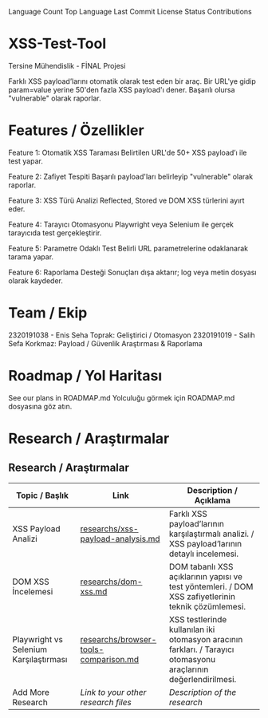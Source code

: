 Language Count Top Language Last Commit License Status Contributions
# XSS-Test-Tool
Tersine Mühendislik - FİNAL Projesi 

Farklı XSS payload’larını otomatik olarak test eden bir araç. Bir URL'ye gidip param=value yerine 50'den fazla XSS payload'ı dener. Başarılı olursa "vulnerable" olarak raporlar.

# Features / Özellikler
Feature 1: Otomatik XSS Taraması
Belirtilen URL'de 50+ XSS payload’ı ile test yapar.

Feature 2: Zafiyet Tespiti
Başarılı payload'ları belirleyip "vulnerable" olarak raporlar.

Feature 3: XSS Türü Analizi
Reflected, Stored ve DOM XSS türlerini ayırt eder.

Feature 4: Tarayıcı Otomasyonu
Playwright veya Selenium ile gerçek tarayıcıda test gerçekleştirir.

Feature 5: Parametre Odaklı Test
Belirli URL parametrelerine odaklanarak tarama yapar.

Feature 6: Raporlama Desteği
Sonuçları dışa aktarır; log veya metin dosyası olarak kaydeder.

# Team / Ekip
2320191038 - Enis Seha Toprak: Geliştirici / Otomasyon
2320191019 - Salih Sefa Korkmaz: Payload / Güvenlik Araştırması & Raporlama

# Roadmap / Yol Haritası
See our plans in ROADMAP.md
Yolculuğu görmek için ROADMAP.md dosyasına göz atın.

# Research / Araştırmalar
## Research / Araştırmalar

| Topic / Başlık                    | Link                                       | Description / Açıklama                                                               |
|----------------------------------|--------------------------------------------|---------------------------------------------------------------------------------------|
| XSS Payload Analizi              | [researchs/xss-payload-analysis.md](researchs/xss-payload-analysis.md)          | Farklı XSS payload’larının karşılaştırmalı analizi. / XSS payload’larının detaylı incelemesi. |
| DOM XSS İncelemesi               | [researchs/dom-xss.md](researchs/dom-xss.md)                       | DOM tabanlı XSS açıklarının yapısı ve test yöntemleri. / DOM XSS zafiyetlerinin teknik çözümlemesi. |
| Playwright vs Selenium Karşılaştırması | [researchs/browser-tools-comparison.md](researchs/browser-tools-comparison.md)  | XSS testlerinde kullanılan iki otomasyon aracının farkları. / Tarayıcı otomasyonu araçlarının değerlendirilmesi. |
| Add More Research                | *Link to your other research files*        | *Description of the research*                                                         |




